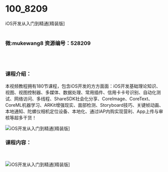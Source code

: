 # 100_8209
iOS开发从入门到精通[精装版]
<br/></br>
<h3>微:mukewang8 资源编号：528209</h3>
<br/></br>
<h3>课程介绍：</h3>
<p>本视频教程拥有180节课程，包含iOS开发的方方面面：iOS开发基础理论知识、 视图、视图控制器、多媒体、数据处理、常用插件、信用卡卡号识别、自动化测试、网络访问、多线程、ShareSDK社会化分享、CoreImage、CoreText、CoreML机器学习、ARKit增强现实、面部检测、Storyboard技巧、关键帧动画、本地通知、陀螺仪相机定位设备、本地化、通过IAP内购实现营利、App上传与审核等超多干货！</p>
<p><img src="https://www.ko996.com/wp-content/uploads/img/2019/10/1-132-300x180.png" alt="iOS开发从入门到精通[精装版]"></p>
<h3>课程内容：</h3>
<p>&nbsp;</p>
<p><img src="https://www.ko996.com/wp-content/uploads/img/2019/10/2-71.png" alt="iOS开发从入门到精通[精装版]"></p>
